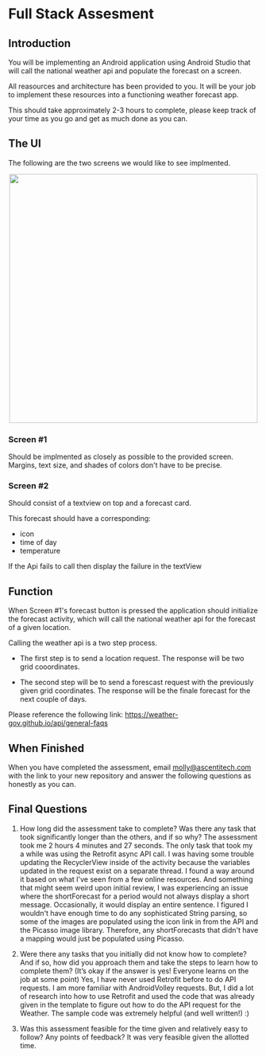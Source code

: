 # Full Stack Assesment
## Introduction
You will be implementing an Android application using Android Studio that will call the national weather api and populate the forecast on a screen.

All reasources and architecture has been provided to you. It will be your job to implement these resources into a functioning weather forecast app.

This should take approximately 2-3 hours to complete, please keep track of your time as you go and get as much done as you can.

## The UI
The following are the two screens we would like to see implmented.
<p align=center>
  <img src="https://user-images.githubusercontent.com/82067568/206795000-3bb1db3b-375d-4fd7-a624-0d4eda7d48ac.png" height = "500">
</p>

### Screen #1 
Should be implmented as closely as possible to the provided screen. Margins, text size, and shades of colors don't have to be precise.

### Screen #2
Should consist of a textview on top and a forecast card. 

This forecast should have a corresponding:
- icon
- time of day
- temperature

If the Api fails to call then display the failure in the textView


## Function 

When Screen #1's forecast button is pressed the application should initialize the forecast activity, which will call the national weather api for the forecast of a given location.

Calling the weather api is a two step process.

- The first step is to send a location request. The response will be two grid cooordinates. 

- The second step will be to send a forescast request with the previously given grid coordinates. The response will be the finale forecast for the next couple of days.

Please reference the following link: https://weather-gov.github.io/api/general-faqs

## When Finished

When you have completed the assessment, email molly@ascentitech.com with the link to your new repository and answer the following questions as honestly as you can.  

## Final Questions
1) How long did the assessment take to complete?  Was there any task that took significantly longer than the others, and if so why?
The assessment took me 2 hours 4 minutes and 27 seconds. 
The only task that took my a while was using the Retrofit async API call. I was having some trouble updating the RecyclerView inside of the activity because the variables updated in the request exist on a separate thread.
I found a way around it based on what I've seen from a few online resources.
And something that might seem weird upon initial review, I was experiencing an issue where the shortForecast for a period would not always display a short message. Occasionally,
it would display an entire sentence. I figured I wouldn't have enough time to do any sophisticated String parsing, so some of the images are populated using the icon link in from the API and the Picasso image library.
Therefore, any shortForecasts that didn't have a mapping would just be populated using Picasso.

2) Were there any tasks that you initially did not know how to complete? And if so, how did you approach them and take the steps to learn how to complete them? (It’s okay if the answer is yes! Everyone learns on the job at some point)
Yes, I have never used Retrofit before to do API requests. I am more familiar with AndroidVolley requests. 
But, I did a lot of research into how to use Retrofit and used the code that was already given in the template to figure out how to do the API request for the Weather. The sample code was extremely helpful (and well written!) :)

3) Was this assessment feasible for the time given and relatively easy to follow? Any points of feedback? 
It was very feasible given the allotted time.